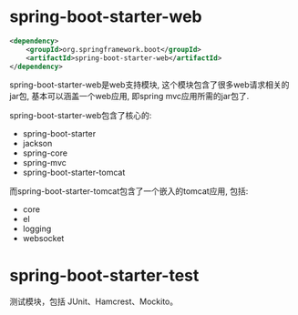 # spring-boot-starter-web
```xml
<dependency>
    <groupId>org.springframework.boot</groupId>
    <artifactId>spring-boot-starter-web</artifactId>
</dependency>
```
spring-boot-starter-web是web支持模块, 这个模块包含了很多web请求相关的jar包, 基本可以涵盖一个web应用, 即spring mvc应用所需的jar包了.

spring-boot-starter-web包含了核心的: 
* spring-boot-starter
* jackson
* spring-core
* spring-mvc
* spring-boot-starter-tomcat


而spring-boot-starter-tomcat包含了一个嵌入的tomcat应用, 包括: 
* core
* el
* logging
* websocket

# spring-boot-starter-test
测试模块，包括 JUnit、Hamcrest、Mockito。